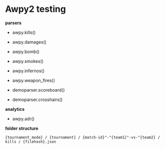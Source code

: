 # Awpy2 testing

**parsers**
- awpy.kills()

- awpy.damages()

- awpy.bomb()

- awpy.smokes()

- awpy.infernos()

- awpy.weapon_fires()

- demoparser.scoreboard()

- demoparser.crosshairs()


**analytics**

- awpy.adr()


**folder structure**
```
{tournament_mode} / {tournament} / {match-id}"-"{team1}"-vs-"{team2} / kills / {filehash}.json
